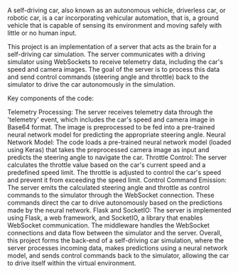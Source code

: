 A self-driving car, also known as an autonomous vehicle, driverless car, or robotic car, is a car incorporating vehicular automation, that is, a ground vehicle that is capable of sensing its environment and moving safely with little or no human input.

This project is an implementation of a server that acts as the brain for a self-driving car simulation. The server communicates with a driving simulator using WebSockets to receive telemetry data, including the car's speed and camera images. The goal of the server is to process this data and send control commands (steering angle and throttle) back to the simulator to drive the car autonomously in the simulation.

Key components of the code:

Telemetry Processing: The server receives telemetry data through the 'telemetry' event, which includes the car's speed and camera image in Base64 format. The image is preprocessed to be fed into a pre-trained neural network model for predicting the appropriate steering angle.
Neural Network Model: The code loads a pre-trained neural network model (loaded using Keras) that takes the preprocessed camera image as input and predicts the steering angle to navigate the car.
Throttle Control: The server calculates the throttle value based on the car's current speed and a predefined speed limit. The throttle is adjusted to control the car's speed and prevent it from exceeding the speed limit.
Control Command Emission: The server emits the calculated steering angle and throttle as control commands to the simulator through the WebSocket connection. These commands direct the car to drive autonomously based on the predictions made by the neural network.
Flask and SocketIO: The server is implemented using Flask, a web framework, and SocketIO, a library that enables WebSocket communication. The middleware handles the WebSocket connections and data flow between the simulator and the server.
Overall, this project forms the back-end of a self-driving car simulation, where the server processes incoming data, makes predictions using a neural network model, and sends control commands back to the simulator, allowing the car to drive itself within the virtual environment.
